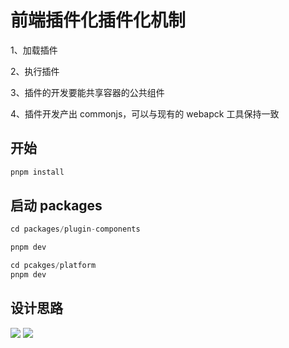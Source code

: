 # 前端插件化插件化机制

1、加载插件

2、执行插件

3、插件的开发要能共享容器的公共组件

4、插件开发产出 commonjs，可以与现有的 webapck 工具保持一致

## 开始
```js
pnpm install
```

## 启动 packages

```js
cd packages/plugin-components

pnpm dev

cd pcakges/platform
pnpm dev

````

## 设计思路

<img src="./方案设计.png"/>

<img src="./执行过程.png"/>

